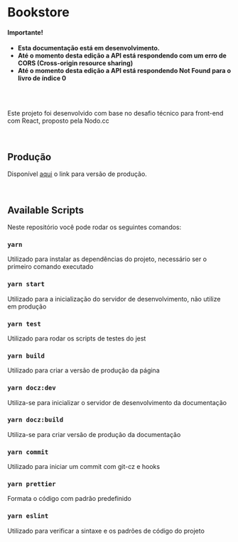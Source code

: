# Bookstore

#### Importante!

- **Esta documentação está em desenvolvimento.**
- **Até o momento desta edição a API está respondendo com um erro de CORS (Cross-origin resource sharing)**
- **Até o momento desta edição a API está respondendo Not Found para o livro de índice 0**

<br />
<br />

Este projeto foi desenvolvido com base no desafio técnico para front-end com React, proposto pela Nodo.cc

<br />

## Produção

Disponível [aqui](https://nodobooks.netlify.app/) o link para versão de produção.

<br />

## Available Scripts

Neste repositório você pode rodar os seguintes comandos:

### `yarn`

Utilizado para instalar as dependências do projeto, necessário ser o primeiro comando executado

### `yarn start`

Utilizado para a inicialização do servidor de desenvolvimento, não utilize em produção

### `yarn test`

Utilizado para rodar os scripts de testes do jest

### `yarn build`

Utilizado para criar a versão de produção da página

### `yarn docz:dev`

Utiliza-se para inicializar o servidor de desenvolvimento da documentação

### `yarn docz:build`

Utiliza-se para criar versão de produção da documentação

### `yarn commit`

Utilizado para iniciar um commit com git-cz e hooks

### `yarn prettier`

Formata o código com padrão predefinido

### `yarn eslint`

Utilizado para verificar a sintaxe e os padrões de código do projeto

